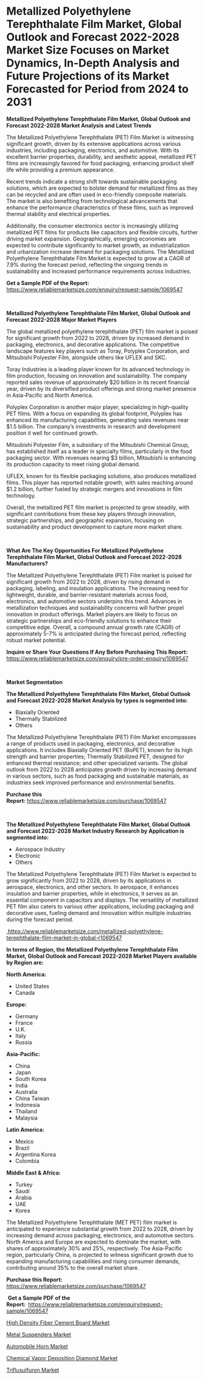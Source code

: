 <p><h1>Metallized Polyethylene Terephthalate Film Market, Global Outlook and Forecast 2022-2028 Market Size Focuses on Market Dynamics, In-Depth Analysis and Future Projections of its Market Forecasted for Period from 2024 to 2031</h1></p><p><strong>Metallized Polyethylene Terephthalate Film Market, Global Outlook and Forecast 2022-2028 Market Analysis and Latest Trends</strong></p>
<p><p>The Metallized Polyethylene Terephthalate (PET) Film Market is witnessing significant growth, driven by its extensive applications across various industries, including packaging, electronics, and automotive. With its excellent barrier properties, durability, and aesthetic appeal, metallized PET films are increasingly favored for food packaging, enhancing product shelf life while providing a premium appearance. </p><p>Recent trends indicate a strong shift towards sustainable packaging solutions, which are expected to bolster demand for metallized films as they can be recycled and are often used in eco-friendly composite materials. The market is also benefiting from technological advancements that enhance the performance characteristics of these films, such as improved thermal stability and electrical properties.</p><p>Additionally, the consumer electronics sector is increasingly utilizing metallized PET films for products like capacitors and flexible circuits, further driving market expansion. Geographically, emerging economies are expected to contribute significantly to market growth, as industrialization and urbanization increase demand for packaging solutions. The Metallized Polyethylene Terephthalate Film Market is expected to grow at a CAGR of 7.9% during the forecast period, reflecting the ongoing trends in sustainability and increased performance requirements across industries.</p></p>
<p><strong>Get a Sample PDF of the Report:&nbsp;</strong> <a href="https://www.reliablemarketsize.com/enquiry/request-sample/1069547">https://www.reliablemarketsize.com/enquiry/request-sample/1069547</a></p>
<p>&nbsp;</p>
<p><strong>Metallized Polyethylene Terephthalate Film Market, Global Outlook and Forecast 2022-2028 Major Market Players</strong></p>
<p><p>The global metallized polyethylene terephthalate (PET) film market is poised for significant growth from 2022 to 2028, driven by increased demand in packaging, electronics, and decorative applications. The competitive landscape features key players such as Toray, Polyplex Corporation, and Mitsubishi Polyester Film, alongside others like UFLEX and SKC.</p><p>Toray Industries is a leading player known for its advanced technology in film production, focusing on innovation and sustainability. The company reported sales revenue of approximately $20 billion in its recent financial year, driven by its diversified product offerings and strong market presence in Asia-Pacific and North America.</p><p>Polyplex Corporation is another major player, specializing in high-quality PET films. With a focus on expanding its global footprint, Polyplex has enhanced its manufacturing capabilities, generating sales revenues near $1.5 billion. The company’s investments in research and development position it well for continued growth.</p><p>Mitsubishi Polyester Film, a subsidiary of the Mitsubishi Chemical Group, has established itself as a leader in specialty films, particularly in the food packaging sector. With revenues nearing $3 billion, Mitsubishi is enhancing its production capacity to meet rising global demand.</p><p>UFLEX, known for its flexible packaging solutions, also produces metallized films. This player has reported notable growth, with sales reaching around $1.2 billion, further fueled by strategic mergers and innovations in film technology.</p><p>Overall, the metallized PET film market is projected to grow steadily, with significant contributions from these key players through innovation, strategic partnerships, and geographic expansion, focusing on sustainability and product development to capture more market share.</p></p>
<p>&nbsp;</p>
<p><strong>What Are The Key Opportunities For Metallized Polyethylene Terephthalate Film Market, Global Outlook and Forecast 2022-2028 Manufacturers?</strong></p>
<p><p>The Metallized Polyethylene Terephthalate (PET) Film market is poised for significant growth from 2022 to 2028, driven by rising demand in packaging, labeling, and insulation applications. The increasing need for lightweight, durable, and barrier-resistant materials across food, electronics, and automotive sectors underpins this trend. Advances in metallization techniques and sustainability concerns will further propel innovation in product offerings. Market players are likely to focus on strategic partnerships and eco-friendly solutions to enhance their competitive edge. Overall, a compound annual growth rate (CAGR) of approximately 5-7% is anticipated during the forecast period, reflecting robust market potential.</p></p>
<p><strong>Inquire or Share Your Questions If Any Before Purchasing This Report:</strong> <a href="https://www.reliablemarketsize.com/enquiry/pre-order-enquiry/1069547">https://www.reliablemarketsize.com/enquiry/pre-order-enquiry/1069547</a></p>
<p>&nbsp;</p>
<p><strong>Market Segmentation</strong></p>
<p><strong>The Metallized Polyethylene Terephthalate Film Market, Global Outlook and Forecast 2022-2028 Market Analysis by types is segmented into:</strong></p>
<p><ul><li>Biaxially Oriented</li><li>Thermally Stabilized</li><li>Others</li></ul></p>
<p><p>The Metallized Polyethylene Terephthalate (PET) Film Market encompasses a range of products used in packaging, electronics, and decorative applications. It includes Biaxially Oriented PET (BoPET), known for its high strength and barrier properties; Thermally Stabilized PET, designed for enhanced thermal resistance; and other specialized variants. The global outlook from 2022 to 2028 anticipates growth driven by increasing demand in various sectors, such as food packaging and sustainable materials, as industries seek improved performance and environmental benefits.</p></p>
<p><strong>Purchase this Report:&nbsp;</strong><a href="https://www.reliablemarketsize.com/purchase/1069547">https://www.reliablemarketsize.com/purchase/1069547</a></p>
<p>&nbsp;</p>
<p><strong>The Metallized Polyethylene Terephthalate Film Market, Global Outlook and Forecast 2022-2028 Market Industry Research by Application is segmented into:</strong></p>
<p><ul><li>Aerospace Industry</li><li>Electronic</li><li>Others</li></ul></p>
<p><p>The Metallized Polyethylene Terephthalate (PET) Film Market is expected to grow significantly from 2022 to 2028, driven by its applications in aerospace, electronics, and other sectors. In aerospace, it enhances insulation and barrier properties, while in electronics, it serves as an essential component in capacitors and displays. The versatility of metallized PET film also caters to various other applications, including packaging and decorative uses, fueling demand and innovation within multiple industries during the forecast period.</p></p>
<p><a href="https://www.reliablemarketsize.com/metallized-polyethylene-terephthalate-film-market-in-global-r1069547">&nbsp;https://www.reliablemarketsize.com/metallized-polyethylene-terephthalate-film-market-in-global-r1069547</a></p>
<p><strong>In terms of Region, the Metallized Polyethylene Terephthalate Film Market, Global Outlook and Forecast 2022-2028 Market Players available by Region are:</strong></p>
<p>
    <p> <strong> North America: </strong>
        <ul>
            <li>United States</li>
            <li>Canada</li>
        </ul>
        </p> 
    <p> <strong> Europe: </strong>
        <ul>
            <li>Germany</li>
            <li>France</li>
            <li>U.K.</li>
            <li>Italy</li>
            <li>Russia</li>
        </ul>
        </p> 
    <p> <strong> Asia-Pacific: </strong>
        <ul>
            <li>China</li>
            <li>Japan</li>
            <li>South Korea</li>
            <li>India</li>
            <li>Australia</li>
            <li>China Taiwan</li>
            <li>Indonesia</li>
            <li>Thailand</li>
            <li>Malaysia</li>
        </ul>
        </p> 
    <p> <strong> Latin America: </strong>
        <ul>
            <li>Mexico</li>
            <li>Brazil</li>
            <li>Argentina Korea</li>
            <li>Colombia</li>
        </ul>
        </p> 
    <p> <strong> Middle East & Africa: </strong>
        <ul>
            <li>Turkey</li>
            <li>Saudi</li>
            <li>Arabia</li>
            <li>UAE</li>
            <li>Korea</li>
        </ul>
    </p>
    </p>
<p><p>The Metallized Polyethylene Terephthalate (MET PET) film market is anticipated to experience substantial growth from 2022 to 2028, driven by increasing demand across packaging, electronics, and automotive sectors. North America and Europe are expected to dominate the market, with shares of approximately 30% and 25%, respectively. The Asia-Pacific region, particularly China, is projected to witness significant growth due to expanding manufacturing capabilities and rising consumer demands, contributing around 35% to the overall market share.</p></p>
<p><strong>Purchase this Report: </strong><a href="https://www.reliablemarketsize.com/purchase/1069547">https://www.reliablemarketsize.com/purchase/1069547</a></p>
<p>&nbsp;<strong>Get a Sample PDF of the Report:&nbsp;&nbsp;</strong><a href="https://www.reliablemarketsize.com/enquiry/request-sample/1069547">https://www.reliablemarketsize.com/enquiry/request-sample/1069547</a></p>
<p><strong></strong></p>
<p><p><a href="https://issuu.com/reportprime-2/docs/high-density-fiber-cement-board-mar_878c256c73d959">High Density Fiber Cement Board Market</a></p><p><a href="https://www.linkedin.com/pulse/insights-metal-suspenders-market-players-size-geographical-regions-w6uze?trackingId=gxaJRxSvTCa6zm%2BHnD%2FA8g%3D%3D">Metal Suspenders Market</a></p><p><a href="https://medium.com/@tracey.powell674/the-market-study-covers-the-automobile-horn-market-across-various-segments-4b9d24fd2914">Automobile Horn Market</a></p><p><a href="https://medium.com/@samantha.welch56767/the-growth-of-the-chemical-vapor-deposition-diamond-market-has-been-significant-driven-by-66ebac3a54d6">Chemical Vapor Deposition Diamond Market</a></p><p><a href="https://issuu.com/reportprime-2/docs/triflusulfuron-market-size-2030.ppt_55e7091f73296a">Triflusulfuron Market</a></p></p>